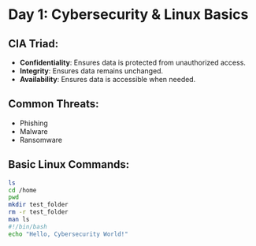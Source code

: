 # Day 1: Cybersecurity & Linux Basics

## CIA Triad:
- **Confidentiality**: Ensures data is protected from unauthorized access.
- **Integrity**: Ensures data remains unchanged.
- **Availability**: Ensures data is accessible when needed.

## Common Threats:
- Phishing
- Malware
- Ransomware

## Basic Linux Commands:
```bash
ls
cd /home
pwd
mkdir test_folder
rm -r test_folder
man ls
#!/bin/bash
echo "Hello, Cybersecurity World!"
